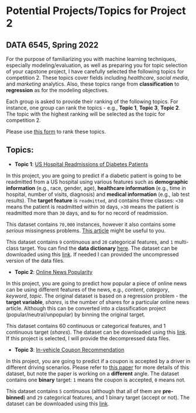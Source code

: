 # Potential Projects/Topics for Project 2
## DATA 6545, Spring 2022

For the purpose of familiarizing you with machine learning techniques, especially modeling/evaluation, as well as preparing you for topic selection of your capstone project, I have carefully selected the following topics for competition 2. These topics cover fields including _healthcare_, _social media_, and _marketing_ analytics. Also, these topics range from __classification__ to __regression__ as for the modeling objectives.

Each group is asked to provide their ranking of the following topics. For instance, one group can rank the topics - e.g., __Topic 1__, __Topic 3__, __Topic 2__. The topic with the highest ranking will be selected as the topic for competition 2.  

Please use [this form](https://forms.gle/cknDw6qdwk2vRn4t8) to rank these topics.

## Topics:
+ __Topic 1__: [US Hospital Readmissions of Diabetes Patients](https://archive.ics.uci.edu/ml/datasets/Diabetes+130-US+hospitals+for+years+1999-2008)

In this project, you are going to predict if a diabetic patient is going to be readmitted from a US hospital using various features such as __demographic information__ (e.g., race, gender, age), __healthcare information__ (e.g., time in hospital, number of visits, diagnosis) and __medical information__ (e.g., lab test results). The __target feature__ is `readmitted`, and contains three classes: `<30` means the patient is readmitted within `30` days, `>30` means the patient is readmitted more than `30` days, and `No` for no record of readmission.
<!--a web user is going to make a purchase using a set of web browsing and demographic information of the user. This is a classification project - in the data the feature `Revenue` as the __target__ feature - if `Revenue` is greater than 0, then the user made a purchase (class `1`); otherwise, the user did not make a purchase (class `0`).-->

This dataset contains `70,000` instances, however it also contains some _serious_ missingness problems. [This article](https://www.hindawi.com/journals/bmri/2014/781670/) might be useful to you. 

This dataset contains `9` continuous and `20` categorical features, and `1` multi-class target. You can find the __data dictionary__ [here](https://www.hindawi.com/journals/bmri/2014/781670/tab1/). The dataset can be downloaded using this [link](https://archive.ics.uci.edu/ml/machine-learning-databases/00296/dataset_diabetes.zip). If needed I can provided the uncompressed version of the data files.

+ __Topic 2__: [Online News Popularity](https://archive.ics.uci.edu/ml/datasets/Online+News+Popularity)

In this project, you are going to predict how popular a piece of online news can be using different features of the news, e.g., _content_, _category_, _keyword_, _topic_. The original dataset is based on a regression problem - the __target variable__, _shares_, is the number of shares for a particular online news article. Although this can be converted into a classification project (popular/neutral/unpopular) by binning the original target.

This dataset contains 60 continuous or categorical features, and 1 continuous target (_shares_). The dataset can be downloaded using this [link](https://archive.ics.uci.edu/ml/machine-learning-databases/00332/OnlineNewsPopularity.zip). If this project is selected, I will provide the decompressed data files.

+ __Topic 3__: [In-vehicle Coupon Recommendation](https://archive.ics.uci.edu/ml/datasets/in-vehicle+coupon+recommendation)

In this project, you are going to predict if a coupon is accepted by a driver in different driving scenarios. Please refer to [this paper](https://jmlr.org/papers/volume18/16-003/16-003.pdf) for more details of this dataset, but note the paper is working on a __different__ angle. The dataset contains one __binary__ target: `1` means the coupon is accepted, `0` means not.
<!--client will subscribe a term deposit, using the information from a direct marketing campaigns (phone calls) of a Portuguese banking institution. This is a classification project (although __regression models__ can be used in it).-->

This dataset contains `5` continuous (although that all of them are __pre-binned__) and `29` categorical features, and 1 binary target (accept or not). The dataset can be downloaded using this [link](https://archive.ics.uci.edu/ml/machine-learning-databases/00603/in-vehicle-coupon-recommendation.csv). 
<!--This data set contains a full file (which you will use to train and evaluate your model(s)) and a much smaller sample (10% random sample, which you can use to train complicated models such as SVM or random forest). If this project is selected, I will provide the decompressed data files.-->

